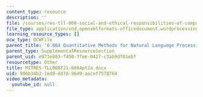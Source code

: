 ```yaml
---
content_type: resource
description: ''
file: /courses/res-tll-008-social-and-ethical-responsibilities-of-computing-serc-fall-2021/996b34b21ed9dd7d9649aacef7578764_MITRES-TLL008F21-6864pt2a.docx
file_type: application/vnd.openxmlformats-officedocument.wordprocessingml.document
learning_resource_types: []
ocw_type: OCWFile
parent_title: '6.864 Quantitative Methods for Natural Language Processing '
parent_type: SupplementalResourceSection
parent_uid: e973e803-f498-7fee-0427-c3ab9df01ebf
resourcetype: Other
title: MITRES-TLL008F21-6864pt2a.docx
uid: 996b34b2-1ed9-dd7d-9649-aacef7578764
video_metadata:
  youtube_id: null
---
```

